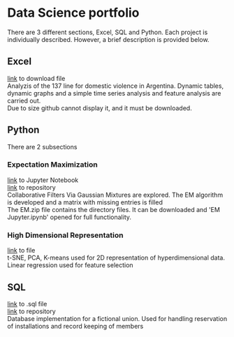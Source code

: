 # Data Science portfolio

There are 3 different sections, Excel, SQL and Python. Each project is individually described. However, a brief description is provided below.

##  Excel
[link](https://github.com/roeljpatricio/Portfolio/raw/main/Excel/Llamados%20linea%20137.xlsm) to download file  
Analyzis of the 137 line for domestic violence in Argentina. Dynamic tables, dynamic graphs and a simple time series analysis and feature analysis are carried out.  
Due to size github cannot display it, and it must be downloaded.  

## Python 

There are 2 subsections  

### Expectation Maximization 
[link](https://github.com/roeljpatricio/Portfolio/blob/main/Python/Expectation%20Maximization/EM%20jupyter.ipynb) to Jupyter Notebook  
[link](https://github.com/roeljpatricio/Portfolio/tree/main/Python/Expectation%20Maximization) to repository  
Collaborative Filters Via Gaussian Mixtures are explored. The EM algorithm is developed and a matrix with missing entries is filled  
The EM.zip file contains the directory files. It can be downloaded and 'EM Jupyter.ipynb' opened for full functionality.  

### High Dimensional Representation
[link](https://github.com/roeljpatricio/Portfolio/blob/main/Python/High%20Dimensional%20Representation/High%20Dimensional%20Representation.pdf) to file  
t-SNE, PCA, K-means used for 2D representation of hyperdimensional data. Linear regression used for feature selection  
    
## SQL
[link](https://github.com/roeljpatricio/Portfolio/blob/main/SQL/BBDD%20sindicato.sql) to .sql file  
[link](https://github.com/roeljpatricio/Portfolio/tree/main/SQL) to repository  
Database implementation for a fictional union. Used for handling reservation of installations and record keeping of members
